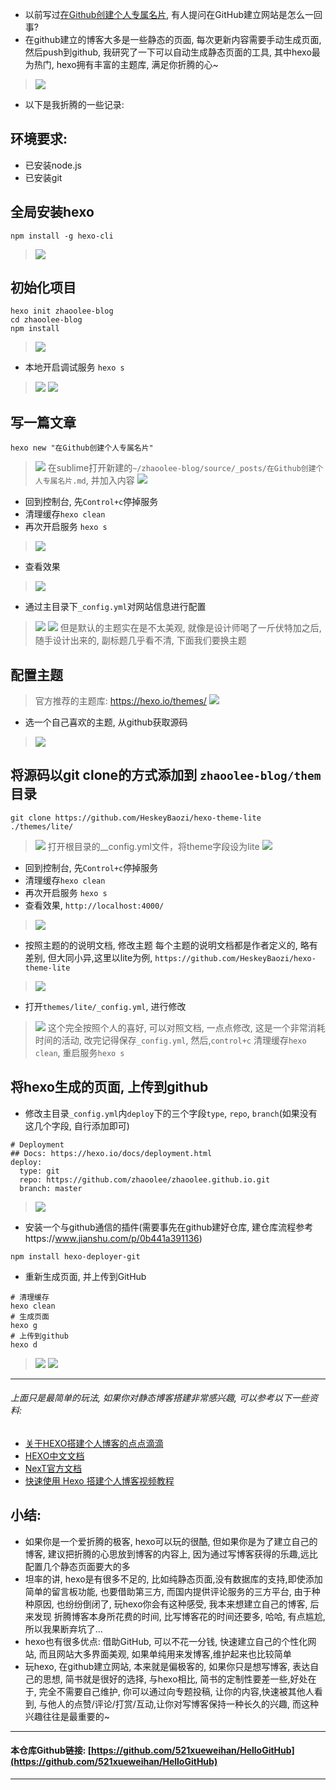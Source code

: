 -  以前写过[在Github创建个人专属名片](https://www.jianshu.com/p/0b441a391136), 有人提问在GitHub建立网站是怎么一回事? 
-  在github建立的博客大多是一些静态的页面, 每次更新内容需要手动生成页面, 然后push到github, 我研究了一下可以自动生成静态页面的工具, 其中hexo最为热门, hexo拥有丰富的主题库, 满足你折腾的心~ 
> ![](https://upload-images.jianshu.io/upload_images/3203841-e1c01ec9f8ada5b7.png?imageMogr2/auto-orient/strip%7CimageView2/2/w/1240)

- 以下是我折腾的一些记录:
## 环境要求:
- 已安装node.js
- 已安装git

## 全局安装hexo
```
npm install -g hexo-cli
```
> ![](https://upload-images.jianshu.io/upload_images/3203841-7f651c9e461a2190.png?imageMogr2/auto-orient/strip%7CimageView2/2/w/1240)
## 初始化项目
```
hexo init zhaoolee-blog
cd zhaoolee-blog
npm install
```
> ![](https://upload-images.jianshu.io/upload_images/3203841-98d0946f2fba3f1f.png?imageMogr2/auto-orient/strip%7CimageView2/2/w/1240)

- 本地开启调试服务 `hexo s`
> ![](https://upload-images.jianshu.io/upload_images/3203841-87ae18bf4c77eceb.png?imageMogr2/auto-orient/strip%7CimageView2/2/w/1240)
> ![](https://upload-images.jianshu.io/upload_images/3203841-53180925eb2f2287.png?imageMogr2/auto-orient/strip%7CimageView2/2/w/1240)

## 写一篇文章
```
hexo new "在Github创建个人专属名片" 
```
> ![](https://upload-images.jianshu.io/upload_images/3203841-4401d0f02d8184ec.png?imageMogr2/auto-orient/strip%7CimageView2/2/w/1240)
> 在sublime打开新建的`~/zhaoolee-blog/source/_posts/在Github创建个人专属名片.md`, 并加入内容
> ![](https://upload-images.jianshu.io/upload_images/3203841-ac2c438f5d7cfb22.png?imageMogr2/auto-orient/strip%7CimageView2/2/w/1240)
- 回到控制台, 先`Control+c`停掉服务
- 清理缓存`hexo clean`
- 再次开启服务 `hexo s`
> ![](https://upload-images.jianshu.io/upload_images/3203841-c9c9646281270fd6.png?imageMogr2/auto-orient/strip%7CimageView2/2/w/1240)
- 查看效果
> ![](https://upload-images.jianshu.io/upload_images/3203841-204cc6680291a771.png?imageMogr2/auto-orient/strip%7CimageView2/2/w/1240)
- 通过主目录下`_config.yml`对网站信息进行配置
> ![](https://upload-images.jianshu.io/upload_images/3203841-828671f5d08f7cf8.png?imageMogr2/auto-orient/strip%7CimageView2/2/w/1240)
> ![](https://upload-images.jianshu.io/upload_images/3203841-4bfe71ac1d2d4f2d.png?imageMogr2/auto-orient/strip%7CimageView2/2/w/1240)
> 但是默认的主题实在是不太美观, 就像是设计师喝了一斤伏特加之后, 随手设计出来的, 副标题几乎看不清, 下面我们要换主题

## 配置主题
> 官方推荐的主题库: https://hexo.io/themes/
> ![](https://upload-images.jianshu.io/upload_images/3203841-3204b555e32ab974.png?imageMogr2/auto-orient/strip%7CimageView2/2/w/1240)
- 选一个自己喜欢的主题, 从github获取源码
> ![](https://upload-images.jianshu.io/upload_images/3203841-62aa7e745e30f484.png?imageMogr2/auto-orient/strip%7CimageView2/2/w/1240)
## 将源码以git clone的方式添加到 `zhaoolee-blog/them` 目录
```
git clone https://github.com/HeskeyBaozi/hexo-theme-lite ./themes/lite/
```
> ![](https://upload-images.jianshu.io/upload_images/3203841-6daee0ae0b186d3e.png?imageMogr2/auto-orient/strip%7CimageView2/2/w/1240)
> 打开根目录的__config.yml文件，将theme字段设为lite
> ![](https://upload-images.jianshu.io/upload_images/3203841-f9bd85ead5eaa4a9.png?imageMogr2/auto-orient/strip%7CimageView2/2/w/1240)
- 回到控制台, 先`Control+c`停掉服务
- 清理缓存`hexo clean`
- 再次开启服务 `hexo s`
- 查看效果, `http://localhost:4000/`
> ![](https://upload-images.jianshu.io/upload_images/3203841-7072b7dfd826aa2a.png?imageMogr2/auto-orient/strip%7CimageView2/2/w/1240)

-  按照主题的的说明文档, 修改主题
每个主题的说明文档都是作者定义的, 略有差别, 但大同小异,这里以lite为例, `https://github.com/HeskeyBaozi/hexo-theme-lite`
> ![](https://upload-images.jianshu.io/upload_images/3203841-90098ebe407acfb1.png?imageMogr2/auto-orient/strip%7CimageView2/2/w/1240)
- 打开`themes/lite/_config.yml`, 进行修改
> ![](https://upload-images.jianshu.io/upload_images/3203841-586c5e1bce04d082.png?imageMogr2/auto-orient/strip%7CimageView2/2/w/1240)
> 这个完全按照个人的喜好, 可以对照文档, 一点点修改, 这是一个非常消耗时间的活动, 改完记得保存`_config.yml`, 然后,`control+c` 清理缓存`hexo clean`, 重启服务`hexo s` 
## 将hexo生成的页面, 上传到github
- 修改主目录`_config.yml`内`deploy`下的三个字段`type`, `repo`, `branch`(如果没有这几个字段, 自行添加即可) 
```
# Deployment
## Docs: https://hexo.io/docs/deployment.html
deploy:
  type: git
  repo: https://github.com/zhaoolee/zhaoolee.github.io.git
  branch: master
```
> ![](https://upload-images.jianshu.io/upload_images/3203841-148020dcda7c544f.png?imageMogr2/auto-orient/strip%7CimageView2/2/w/1240)
- 安装一个与github通信的插件(需要事先在github建好仓库, 建仓库流程参考https://www.jianshu.com/p/0b441a391136)
```
npm install hexo-deployer-git
```
- 重新生成页面, 并上传到GitHub
```
# 清理缓存
hexo clean
# 生成页面
hexo g
# 上传到github
hexo d
```
> ![](https://upload-images.jianshu.io/upload_images/3203841-451f0aabff0dc296.png?imageMogr2/auto-orient/strip%7CimageView2/2/w/1240)
> ![](https://upload-images.jianshu.io/upload_images/3203841-ce18b962e4595f7f.png?imageMogr2/auto-orient/strip%7CimageView2/2/w/1240)
---
###### 上面只是最简单的玩法, 如果你对静态博客搭建非常感兴趣, 可以参考以下一些资料:
- [关于HEXO搭建个人博客的点点滴滴](https://juejin.im/post/5a6ee00ef265da3e4b770ac1) 
- [HEXO中文文档](https://hexo.io/zh-cn/docs/index.html)
- [NexT官方文档](https://theme-next.iissnan.com/getting-started.html)
- [快速使用 Hexo 搭建个人博客视频教程](https://www.udemy.com/hexo-hwc/)

## 小结:
- 如果你是一个爱折腾的极客, hexo可以玩的很酷, 但如果你是为了建立自己的博客, 建议把折腾的心思放到博客的内容上, 因为通过写博客获得的乐趣,远比配置几个静态页面要大的多
- 坦率的讲, hexo是有很多不足的, 比如纯静态页面,没有数据库的支持,即使添加简单的留言板功能, 也要借助第三方, 而国内提供评论服务的三方平台, 由于种种原因, 也纷纷倒闭了, 玩hexo你会有这种感受, 我本来想建立自己的博客, 后来发现 折腾博客本身所花费的时间, 比写博客花的时间还要多, 哈哈, 有点尴尬, 所以我果断弃坑了...
- hexo也有很多优点: 借助GitHub, 可以不花一分钱, 快速建立自己的个性化网站, 而且网站大多界面美观, 如果单纯用来发博客,维护起来也比较简单 
- 玩hexo, 在github建立网站, 本来就是偏极客的, 如果你只是想写博客, 表达自己的思想, 简书就是很好的选择, 与hexo相比, 简书的定制性要差一些,好处在于, 完全不需要自己维护, 你可以通过向专题投稿, 让你的内容,快速被其他人看到, 与他人的点赞/评论/打赏/互动,让你对写博客保持一种长久的兴趣, 而这种兴趣往往是最重要的~

---

#### 本仓库Github链接: [https://github.com/521xueweihan/HelloGitHub](https://github.com/521xueweihan/HelloGitHub)

---


